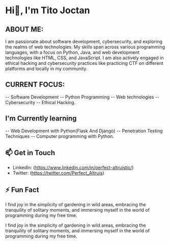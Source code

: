 <!---
Perfect-Altruistics/Perfect-Altruistics is a ✨ special ✨ repository because its `README.md` (this file) appears on your GitHub profile.
You can click the Preview link to take a look at your changes.
--->


# Hi👋, I'm Tito Joctan


## ABOUT ME: 
I am passionate about software development, cybersecurity, and exploring the realms of web technologies.
My skills span across various programming languages, with a focus on Python, Java, and web development technologies like HTML, CSS, and JavaScript.
I am also actively engaged in ethical hacking and cybersecurity practices like practicing CTF on different platforms and locally in my community.

## CURRENT FOCUS:
-- Software Development
-- Python Programming
-- Web technologies
-- Cybersecurity
-- Ethical Hacking.


## I'm Currently learning
-- Web Development with Python(Flask And Django)
-- Penetration Testing Techniques
-- Computer programming with Python.


## 📫 Get in Touch
- LinkedIn: (https://www.linkedin.com/in/perfect-altruistic/)
- Twitter: (https://twitter.com/Perfect_Altruis)

## ⚡ Fun Fact
I find joy in the simplicity of gardening in wild areas, 
embracing the tranquility of solitary moments, and immersing 
myself in the world of programming during my free time.


I find joy in the simplicity of gardening in wild areas,
embracing the tranquility of solitary moments, and immersing myself in the world of programming during my free time.
